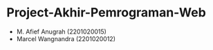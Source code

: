 # Project-Akhir-Pemrograman-Web

* M. Afief Anugrah (2201020015)
* Marcel Wangnandra (2201020012)


